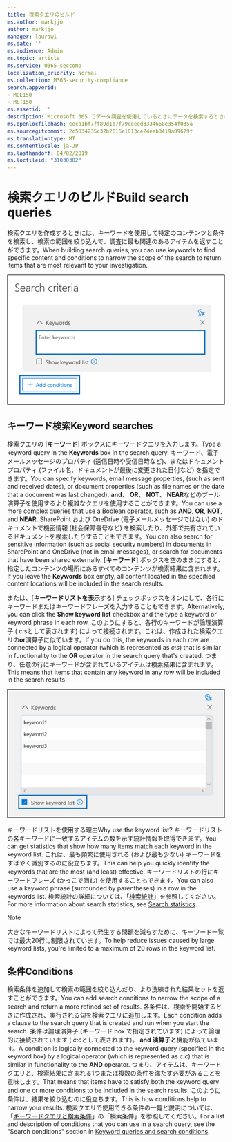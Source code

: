 ```yaml
---
title: 検索クエリのビルド
ms.author: markjjo
author: markjjo
manager: laurawi
ms.date: ''
ms.audience: Admin
ms.topic: article
ms.service: O365-seccomp
localization_priority: Normal
ms.collection: M365-security-compliance
search.appverid:
- MOE150
- MET150
ms.assetid: ''
description: Microsoft 365 でデータ調査を使用しているときにデータを検索するときに、検索範囲を絞るには、キーワードと条件を使用します。
ms.openlocfilehash: eeca1bf7ff89d1b7f79ceeed3334668e354f035a
ms.sourcegitcommit: 2c5834235c32b2616e1813ce24eeb3419a09629f
ms.translationtype: MT
ms.contentlocale: ja-JP
ms.lasthandoff: 04/02/2019
ms.locfileid: "31030302"
---
```

# <a name="build-search-queries"></a><span data-ttu-id="d9497-103">検索クエリのビルド</span><span class="sxs-lookup"><span data-stu-id="d9497-103">Build search queries</span></span>

<span data-ttu-id="d9497-104">検索クエリを作成するときには、キーワードを使用して特定のコンテンツと条件を検索し、検索の範囲を絞り込んで、調査に最も関連のあるアイテムを返すことができます。</span><span class="sxs-lookup"><span data-stu-id="d9497-104">When building search queries, you can use keywords to find specific content and conditions to narrow the scope of the search to return items that are most relevant to your investigation.</span></span>

![キーワードと条件を使用して検索結果を絞り込む](../media/SearchQueryBox.png)

## <a name="keyword-searches"></a><span data-ttu-id="d9497-106">キーワード検索</span><span class="sxs-lookup"><span data-stu-id="d9497-106">Keyword searches</span></span>

<span data-ttu-id="d9497-107">検索クエリの [**キーワード**] ボックスにキーワードクエリを入力します。</span><span class="sxs-lookup"><span data-stu-id="d9497-107">Type a keyword query in the **Keywords** box in the search query.</span></span> <span data-ttu-id="d9497-108">キーワード、電子メールメッセージのプロパティ (送信日時や受信日時など)、またはドキュメントプロパティ (ファイル名、ドキュメントが最後に変更された日付など) を指定できます。</span><span class="sxs-lookup"><span data-stu-id="d9497-108">You can specify keywords, email message properties, (such as sent and received dates), or document properties (such as file names or the date that a document was last changed).</span></span> <span data-ttu-id="d9497-109">**and**、 **OR**、 **NOT**、 **NEAR**などのブール演算子を使用するより複雑なクエリを使用することができます。</span><span class="sxs-lookup"><span data-stu-id="d9497-109">You can use a more complex queries that use a Boolean operator, such as **AND**, **OR**, **NOT**, and **NEAR**.</span></span> <span data-ttu-id="d9497-110">SharePoint および OneDrive (電子メールメッセージではない) のドキュメントで機密情報 (社会保障番号など) を検索したり、外部で共有されているドキュメントを検索したりすることもできます。</span><span class="sxs-lookup"><span data-stu-id="d9497-110">You can also search for sensitive information (such as social security numbers) in documents in SharePoint and OneDrive (not in email messages), or search for documents that have been shared externally.</span></span> <span data-ttu-id="d9497-111">[**キーワード**] ボックスを空のままにすると、指定したコンテンツの場所にあるすべてのコンテンツが検索結果に含まれます。</span><span class="sxs-lookup"><span data-stu-id="d9497-111">If you leave the **Keywords** box empty, all content located in the specified content locations will be included in the search results.</span></span>
    
<span data-ttu-id="d9497-112">または、[**キーワードリストを表示**する] チェックボックスをオンにして、各行にキーワードまたはキーワードフレーズを入力することもできます。</span><span class="sxs-lookup"><span data-stu-id="d9497-112">Alternatively, you can click the **Show keyword list** checkbox and the type a keyword or keyword phrase in each row.</span></span> <span data-ttu-id="d9497-113">このようにすると、各行のキーワードが論理演算子 ( *c:s*として表されます) によって接続されます。これは、作成された検索クエリの**or**演算子に似ています。</span><span class="sxs-lookup"><span data-stu-id="d9497-113">If you do this, the keywords in each row are connected by a logical operator (which is represented as *c:s*) that is similar in functionality to the **OR** operator in the search query that's created.</span></span> <span data-ttu-id="d9497-114">つまり、任意の行にキーワードが含まれているアイテムは検索結果に含まれます。</span><span class="sxs-lookup"><span data-stu-id="d9497-114">This means that items that contain any keyword in any row will be included in the search results.</span></span>

![キーワードリストを使用して、クエリ内の各キーワードの統計情報を取得する](../media/KeywordListSearch.png)

<span data-ttu-id="d9497-116">キーワードリストを使用する理由</span><span class="sxs-lookup"><span data-stu-id="d9497-116">Why use the keyword list?</span></span> <span data-ttu-id="d9497-117">キーワードリストの各キーワードに一致するアイテムの数を示す統計情報を取得できます。</span><span class="sxs-lookup"><span data-stu-id="d9497-117">You can get statistics that show how many items match each keyword in the keyword list.</span></span> <span data-ttu-id="d9497-118">これは、最も頻繁に使用される (および最も少ない) キーワードをすばやく識別するのに役立ちます。</span><span class="sxs-lookup"><span data-stu-id="d9497-118">This can help you quickly identify the keywords that are the most (and least) effective.</span></span> <span data-ttu-id="d9497-119">キーワードリストの行にキーワードフレーズ (かっこで囲む) を使用することもできます。</span><span class="sxs-lookup"><span data-stu-id="d9497-119">You can also use a keyword phrase (surrounded by parentheses) in a row in the keywords list.</span></span> <span data-ttu-id="d9497-120">検索統計の詳細については、「[検索統計](search-statistics.md)」を参照してください。</span><span class="sxs-lookup"><span data-stu-id="d9497-120">For more information about search statistics, see [Search statistics](search-statistics.md).</span></span>

> [!NOTE]
> <span data-ttu-id="d9497-121">大きなキーワードリストによって発生する問題を減らすために、キーワード一覧では最大20行に制限されています。</span><span class="sxs-lookup"><span data-stu-id="d9497-121">To help reduce issues caused by large keyword lists, you're limited to a maximum of 20 rows in the keyword list.</span></span>

## <a name="conditions"></a><span data-ttu-id="d9497-122">条件</span><span class="sxs-lookup"><span data-stu-id="d9497-122">Conditions</span></span>
    
<span data-ttu-id="d9497-123">検索条件を追加して検索の範囲を絞り込んだり、より洗練された結果セットを返すことができます。</span><span class="sxs-lookup"><span data-stu-id="d9497-123">You can add search conditions to narrow the scope of a search and return a more refined set of results.</span></span> <span data-ttu-id="d9497-124">各条件は、検索を開始するときに作成され、実行される句を検索クエリに追加します。</span><span class="sxs-lookup"><span data-stu-id="d9497-124">Each condition adds a clause to the search query that is created and run when you start the search.</span></span> <span data-ttu-id="d9497-125">条件は論理演算子 (キーワード box で指定されています) によって論理的に接続されています ( *c:c*として表されます)。 **and 演算子と**機能が似ています。</span><span class="sxs-lookup"><span data-stu-id="d9497-125">A condition is logically connected to the keyword query (specified in the keyword box) by a logical operator (which is represented as *c:c*) that is similar in functionality to the **AND** operator.</span></span> <span data-ttu-id="d9497-126">つまり、アイテムは、キーワードクエリと、検索結果に含まれる1つまたは複数の条件を満たす必要があることを意味します。</span><span class="sxs-lookup"><span data-stu-id="d9497-126">That means that items have to satisfy both the keyword query and one or more conditions to be included in the search results.</span></span> <span data-ttu-id="d9497-127">このように条件は、結果を絞り込むのに役立ちます。</span><span class="sxs-lookup"><span data-stu-id="d9497-127">This is how conditions help to narrow your results.</span></span> <span data-ttu-id="d9497-128">検索クエリで使用できる条件の一覧と説明については、「[キーワードクエリと検索条件](../keyword-queries-and-search-conditions.md#search-conditions)」の「検索条件」を参照してください。</span><span class="sxs-lookup"><span data-stu-id="d9497-128">For a list and description of conditions that you can use in a search query, see the "Search conditions" section in [Keyword queries and search conditions](../keyword-queries-and-search-conditions.md#search-conditions).</span></span>
